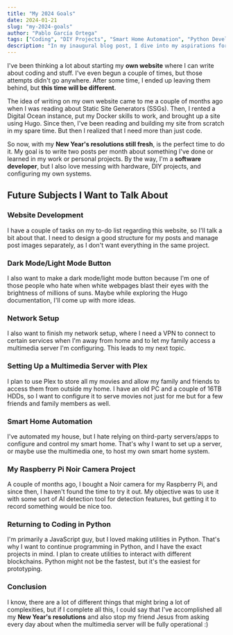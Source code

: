```yaml
---
title: "My 2024 Goals"
date: 2024-01-21
slug: "my-2024-goals"
author: "Pablo García Ortega"
tags: ["Coding", "DIY Projects", "Smart Home Automation", "Python Development", "Multimedia Server"]
description: "In my inaugural blog post, I dive into my aspirations for 2024, ranging from web development and smart home automation to Python programming and setting up a multimedia server."
---
```



I've been thinking a lot about starting my **own website** where I can write about coding and stuff. I've even begun a couple of times, but those attempts didn't go anywhere. After some time, I ended up leaving them behind, but **this time will be different**. 

The idea of writing on my own website came to me a couple of months ago when I was reading about Static Site Generators (SSGs). Then, I rented a Digital Ocean instance, put my Docker skills to work, and brought up a site using Hugo. Since then, I've been reading and building my site from scratch in my spare time. But then I realized that I need more than just code. 

So now, with my **New Year's resolutions still fresh**, is the perfect time to do it. My goal is to write two posts per month about something I've done or learned in my work or personal projects. By the way, I'm a **software developer**, but I also love messing with hardware, DIY projects, and configuring my own systems.

## Future Subjects I Want to Talk About

### Website Development

I have a couple of tasks on my to-do list regarding this website, so I'll talk a bit about that. I need to design a good structure for my posts and manage post images separately, as I don't want everything in the same project.

### Dark Mode/Light Mode Button

I also want to make a dark mode/light mode button because I'm one of those people who hate when white webpages blast their eyes with the brightness of millions of suns. Maybe while exploring the Hugo documentation, I'll come up with more ideas. 

### Network Setup 

I also want to finish my network setup, where I need a VPN to connect to certain services when I'm away from home and to let my family access a multimedia server I'm configuring. This leads to my next topic.

### Setting Up a Multimedia Server with Plex

I plan to use Plex to store all my movies and allow my family and friends to access them from outside my home. I have an old PC and a couple of 16TB HDDs, so I want to configure it to serve movies not just for me but for a few friends and family members as well.

### Smart Home Automation

I've automated my house, but I hate relying on third-party servers/apps to configure and control my smart home. That's why I want to set up a server, or maybe use the multimedia one, to host my own smart home system.

### My Raspberry Pi Noir Camera Project

A couple of months ago, I bought a Noir camera for my Raspberry Pi, and since then, I haven't found the time to try it out. My objective was to use it with some sort of AI detection tool for detection features, but getting it to record something would be nice too.

### Returning to Coding in Python

I'm primarily a JavaScript guy, but I loved making utilities in Python. That's why I want to continue programming in Python, and I have the exact projects in mind. I plan to create utilities to interact with different blockchains. Python might not be the fastest, but it's the easiest for prototyping.

### Conclusion

I know, there are a lot of different things that might bring a lot of complexities, but if I complete all this, I could say that I've accomplished all my **New Year's resolutions** and also stop my friend Jesus from asking every day about when the multimedia server will be fully operational :)
